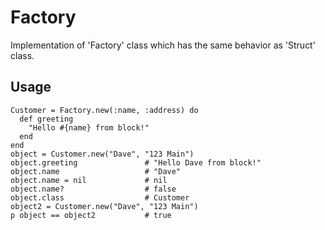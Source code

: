 # Factory
Implementation of 'Factory' class which has the same behavior as 'Struct' class.

## Usage
```
Customer = Factory.new(:name, :address) do
  def greeting
    "Hello #{name} from block!"
  end
end
object = Customer.new("Dave", "123 Main")
object.greeting               # "Hello Dave from block!"
object.name                   # "Dave"
object.name = nil             # nil
object.name?                  # false
object.class                  # Customer
object2 = Customer.new("Dave", "123 Main")
p object == object2           # true
```